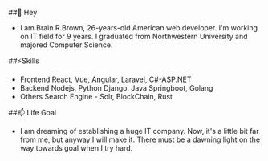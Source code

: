 ##👋 Hey
  - I am Brain R.Brown, 26-years-old American web developer.
  I'm working on IT field for 9 years. I graduated from Northwestern University and majored Computer Science.

##⚡Skills
  - Frontend
    React, Vue, Angular, Laravel, C#-ASP.NET 
  - Backend
    Nodejs, Python Django, Java Springboot, Golang
  - Others
    Search Engine - Solr, BlockChain, Rust

##📫 Life Goal
  - I am dreaming of establishing a huge IT company. Now, it's a little bit far from me, but anyway I will make it.
  There must be a dawning light on the way towards goal when I try hard.
  
